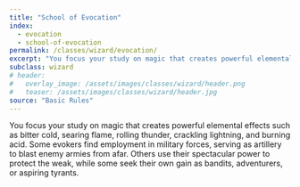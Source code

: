 ```yaml
---
title: "School of Evocation"
index:
  - evocation 
  - school-of-evocation
permalink: /classes/wizard/evocation/
excerpt: "You focus your study on magic that creates powerful elemental effects such as bitter cold, searing flame, rolling thunder, crackling lightning, and burning acid."
subclass: wizard
# header:
#   overlay_image: /assets/images/classes/wizard/header.png
#   teaser: /assets/images/classes/wizard/header.jpg
source: "Basic Rules"
---
```

You focus your study on magic that creates powerful elemental effects such as bitter cold, searing flame, rolling thunder, crackling lightning, and burning acid. Some evokers find employment in military forces, serving as artillery to blast enemy armies from afar. Others use their spectacular power to protect the weak, while some seek their own gain as bandits, adventurers, or aspiring tyrants.